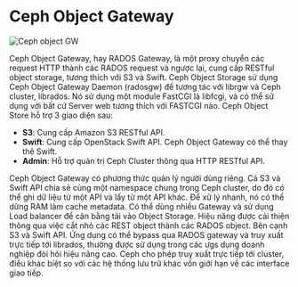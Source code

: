 # Ceph Object Gateway
![Ceph object GW](http://image.prntscr.com/image/df9f8b4412e94699ab1fcbd0cb97be2a.png)

Ceph Object Gateway, hay RADOS Gateway, là một proxy chuyển các request HTTP thành các RADOS request và ngược lại, cung cấp RESTful object storage, tương thích với S3 và Swift. Ceph Object Storage sử dụng Ceph Object Gateway Daemon (radosgw) để tương tác với librgw và Ceph cluster, librados. Nó sử dụng một module FastCGI  là libfcgi, và có thể sử dụng với bất cứ Server web tương thích với FASTCGI nào. Ceph Object Store hỗ trợ 3 giao diện sau:

  - **S3**: Cung cấp Amazon S3 RESTful API.
  - **Swift**: Cung cấp OpenStack Swift API. Ceph Object Gateway có thể thay thê Swift.
  - **Admin**: Hỗ trợ quản trị Ceph Cluster thông qua HTTP RESTful API.

Ceph Object Gateway có phương thức quản lý người dùng riêng. Cả S3 và Swift API chia sẻ cùng một namespace chung trong Ceph cluster, do đó có thể ghi dữ liệu từ một API và lấy từ một API khác. Để xử lý nhanh, nó có thể dừng RAM làm cache metadata. Có thể dùng nhiều Gateway và sử dụng Load balancer để cân bằng tải vào Object Storage. Hiệu năng được cải thiện thông qua việc cắt nhỏ các REST object thành các RADOS object. Bên cạnh S3 và Swift API. Ứng dụng có thể bypass qua RADOS gateway và truy xuất trực tiếp tới librados, thường được sử dụng trong các ưgs dụng doanh nghiệp đòi hỏi hiệu năng cao. Ceph cho phép truy xuất trực tiếp tới cluster, điều khác biệt so với các hệ thống lưu trữ khác vốn giới hạn về các interface giao tiếp.